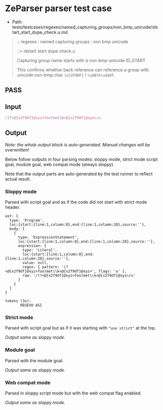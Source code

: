 # ZeParser parser test case

- Path: tests/testcases/regexes/named_capturing_groups/non_bmp_unicode/idstart_start_dupe_check.u.md

> :: regexes : named capturing groups : non bmp unicode
>
> ::> idstart start dupe check.u
>
> Capturing group name starts with a non-bmp unicode ID_START
>
> This confirms whether back reference can reference a group with unicode non-bmp char `\u{2F9DF}` / `\ud87e\udddf`,

## PASS

## Input

`````js
/(?<@{x2f9df}@xyz>foo)met\k<@{x2f9df}@xyz>/u
`````

## Output

_Note: the whole output block is auto-generated. Manual changes will be overwritten!_

Below follow outputs in four parsing modes: sloppy mode, strict mode script goal, module goal, web compat mode (always sloppy).

Note that the output parts are auto-generated by the test runner to reflect actual result.

### Sloppy mode

Parsed with script goal and as if the code did not start with strict mode header.

`````
ast: {
  type: 'Program',
  loc:{start:{line:1,column:0},end:{line:1,column:28},source:''},
  body: [
    {
      type: 'ExpressionStatement',
      loc:{start:{line:1,column:0},end:{line:1,column:28},source:''},
      expression: {
        type: 'Literal',
        loc:{start:{line:1,column:0},end:{line:1,column:28},source:''},
        value: null,
        regex: { pattern: '(?<@{x2f9df}@xyz>foo)met\\k<@{x2f9df}@xyz>', flags: 'u' },
        raw: '/(?<@{x2f9df}@xyz>foo)met\\k<@{x2f9df}@xyz>/u'
      }
    }
  ]
}

tokens (3x):
       REGEXU ASI
`````

### Strict mode

Parsed with script goal but as if it was starting with `"use strict"` at the top.

_Output same as sloppy mode._

### Module goal

Parsed with the module goal.

_Output same as sloppy mode._

### Web compat mode

Parsed in sloppy script mode but with the web compat flag enabled.

_Output same as sloppy mode._
